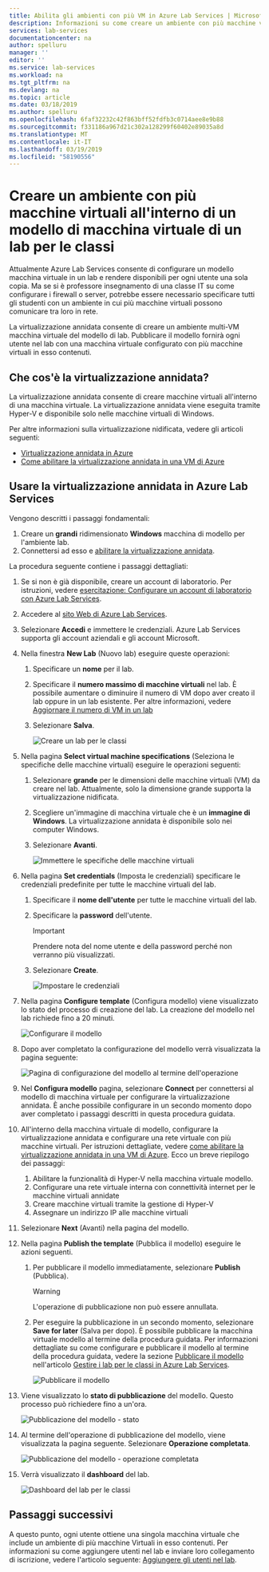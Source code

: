 ```yaml
---
title: Abilita gli ambienti con più VM in Azure Lab Services | Microsoft Docs
description: Informazioni su come creare un ambiente con più macchine virtuali all'interno di una macchina virtuale di modello in un lab per le classi di Azure Lab Services.
services: lab-services
documentationcenter: na
author: spelluru
manager: ''
editor: ''
ms.service: lab-services
ms.workload: na
ms.tgt_pltfrm: na
ms.devlang: na
ms.topic: article
ms.date: 03/18/2019
ms.author: spelluru
ms.openlocfilehash: 6faf32232c42f863bff52fdfb3c0714aee8e9b88
ms.sourcegitcommit: f331186a967d21c302a128299f60402e89035a8d
ms.translationtype: MT
ms.contentlocale: it-IT
ms.lasthandoff: 03/19/2019
ms.locfileid: "58190556"
---
```

# <a name="create-an-environment-with-multiple-vms-inside-a-template-vm-of-a-classroom-lab"></a>Creare un ambiente con più macchine virtuali all'interno di un modello di macchina virtuale di un lab per le classi
Attualmente Azure Lab Services consente di configurare un modello macchina virtuale in un lab e rendere disponibili per ogni utente una sola copia. Ma se si è professore insegnamento di una classe IT su come configurare i firewall o server, potrebbe essere necessario specificare tutti gli studenti con un ambiente in cui più macchine virtuali possono comunicare tra loro in rete.

La virtualizzazione annidata consente di creare un ambiente multi-VM macchina virtuale del modello di lab. Pubblicare il modello fornirà ogni utente nel lab con una macchina virtuale configurato con più macchine virtuali in esso contenuti.

## <a name="what-is-nested-virtualization"></a>Che cos'è la virtualizzazione annidata?
La virtualizzazione annidata consente di creare macchine virtuali all'interno di una macchina virtuale. La virtualizzazione annidata viene eseguita tramite Hyper-V e disponibile solo nelle macchine virtuali di Windows.

Per altre informazioni sulla virtualizzazione nidificata, vedere gli articoli seguenti:

- [Virtualizzazione annidata in Azure](https://azure.microsoft.com/blog/nested-virtualization-in-azure/)
- [Come abilitare la virtualizzazione annidata in una VM di Azure](../../virtual-machines/windows/nested-virtualization.md)

## <a name="use-nested-virtualization-in-azure-lab-services"></a>Usare la virtualizzazione annidata in Azure Lab Services
Vengono descritti i passaggi fondamentali:

1. Creare un **grandi** ridimensionato **Windows** macchina di modello per l'ambiente lab. 
2. Connettersi ad esso e [abilitare la virtualizzazione annidata](../../virtual-machines/windows/nested-virtualization.md).


La procedura seguente contiene i passaggi dettagliati: 

1. Se si non è già disponibile, creare un account di laboratorio. Per istruzioni, vedere [esercitazione: Configurare un account di laboratorio con Azure Lab Services](tutorial-setup-lab-account.md).
2. Accedere al [sito Web di Azure Lab Services](https://labs.azure.com). 
3. Selezionare **Accedi** e immettere le credenziali. Azure Lab Services supporta gli account aziendali e gli account Microsoft. 
4. Nella finestra **New Lab** (Nuovo lab) eseguire queste operazioni: 
    1. Specificare un **nome** per il lab. 
    2. Specificare il **numero massimo di macchine virtuali** nel lab. È possibile aumentare o diminuire il numero di VM dopo aver creato il lab oppure in un lab esistente. Per altre informazioni, vedere [Aggiornare il numero di VM in un lab](how-to-configure-student-usage.md#update-number-of-virtual-machines-in-lab)
    6. Selezionare **Salva**.

        ![Creare un lab per le classi](../media/tutorial-setup-classroom-lab/new-lab-window.png)
4. Nella pagina **Select virtual machine specifications** (Seleziona le specifiche delle macchine virtuali) eseguire le operazioni seguenti:
    1. Selezionare **grande** per le dimensioni delle macchine virtuali (VM) da creare nel lab. Attualmente, solo la dimensione grande supporta la virtualizzazione nidificata.
    2. Scegliere un'immagine di macchina virtuale che è un **immagine di Windows**. La virtualizzazione annidata è disponibile solo nei computer Windows. 
    3. Selezionare **Avanti**.

        ![Immettere le specifiche delle macchine virtuali](../media/how-to-enable-multi-vm-environment/large-windows-vm.png)    
5. Nella pagina **Set credentials** (Imposta le credenziali) specificare le credenziali predefinite per tutte le macchine virtuali del lab. 
    1. Specificare il **nome dell'utente** per tutte le macchine virtuali del lab.
    2. Specificare la **password** dell'utente. 

        > [!IMPORTANT]
        > Prendere nota del nome utente e della password perché non verranno più visualizzati.
    3. Selezionare **Create**. 

        ![Impostare le credenziali](../media/tutorial-setup-classroom-lab/set-credentials.png)
6. Nella pagina **Configure template** (Configura modello) viene visualizzato lo stato del processo di creazione del lab. La creazione del modello nel lab richiede fino a 20 minuti. 

    ![Configurare il modello](../media/tutorial-setup-classroom-lab/configure-template.png)
7. Dopo aver completato la configurazione del modello verrà visualizzata la pagina seguente: 

    ![Pagina di configurazione del modello al termine dell'operazione](../media/tutorial-setup-classroom-lab/configure-template-after-complete.png)
8. Nel **Configura modello** pagina, selezionare **Connect** per connettersi al modello di macchina virtuale per configurare la virtualizzazione annidata. È anche possibile configurare in un secondo momento dopo aver completato i passaggi descritti in questa procedura guidata. 
9. All'interno della macchina virtuale di modello, configurare la virtualizzazione annidata e configurare una rete virtuale con più macchine virtuali. Per istruzioni dettagliate, vedere [come abilitare la virtualizzazione annidata in una VM di Azure](../../virtual-machines/windows/nested-virtualization.md). Ecco un breve riepilogo dei passaggi: 
    1. Abilitare la funzionalità di Hyper-V nella macchina virtuale modello.
    2. Configurare una rete virtuale interna con connettività internet per le macchine virtuali annidate
    3. Creare macchine virtuali tramite la gestione di Hyper-V
    4. Assegnare un indirizzo IP alle macchine virtuali
10. Selezionare **Next** (Avanti) nella pagina del modello. 
11. Nella pagina **Publish the template** (Pubblica il modello) eseguire le azioni seguenti. 
    1. Per pubblicare il modello immediatamente, selezionare **Publish** (Pubblica).  

        > [!WARNING]
        > L'operazione di pubblicazione non può essere annullata. 
    2. Per eseguire la pubblicazione in un secondo momento, selezionare **Save for later** (Salva per dopo). È possibile pubblicare la macchina virtuale modello al termine della procedura guidata. Per informazioni dettagliate su come configurare e pubblicare il modello al termine della procedura guidata, vedere la sezione [Pubblicare il modello](how-to-create-manage-template.md#publish-the-template-vm) nell'articolo [Gestire i lab per le classi in Azure Lab Services](how-to-manage-classroom-labs.md).

        ![Pubblicare il modello](../media/how-to-enable-multi-vm-environment/publish-template-page.png)
11. Viene visualizzato lo **stato di pubblicazione** del modello. Questo processo può richiedere fino a un'ora. 

    ![Pubblicazione del modello - stato](../media/tutorial-setup-classroom-lab/publish-template-progress.png)
12. Al termine dell'operazione di pubblicazione del modello, viene visualizzata la pagina seguente. Selezionare **Operazione completata**.

    ![Pubblicazione del modello - operazione completata](../media/tutorial-setup-classroom-lab/publish-success.png)
1. Verrà visualizzato il **dashboard** del lab. 
    
    ![Dashboard del lab per le classi](../media/how-to-enable-multi-vm-environment/dashboard.png)


## <a name="next-steps"></a>Passaggi successivi

A questo punto, ogni utente ottiene una singola macchina virtuale che include un ambiente di più macchine Virtuali in esso contenuti. Per informazioni su come aggiungere utenti nel lab e inviare loro collegamento di iscrizione, vedere l'articolo seguente: [Aggiungere gli utenti nel lab](tutorial-setup-classroom-lab.md#add-users-to-the-lab).